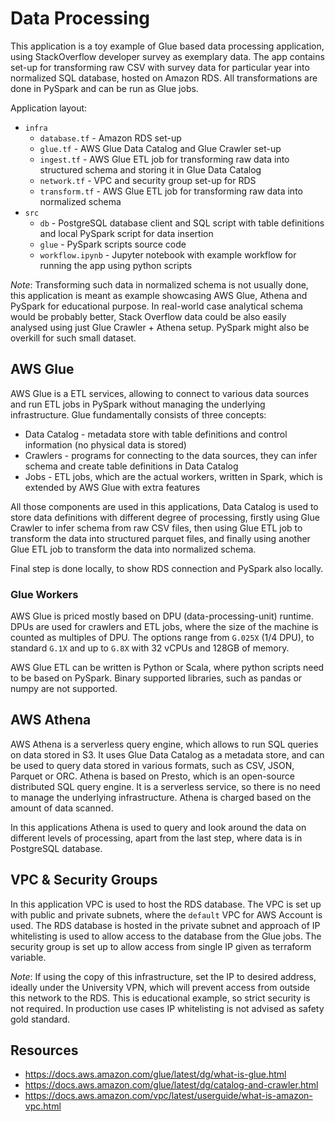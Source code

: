 # Data Processing

This application is a toy example of Glue based data processing application, using StackOverflow developer survey as
exemplary data. The app contains set-up for transforming raw CSV with survey data for particular year into normalized
SQL database, hosted on Amazon RDS. All transformations are done in PySpark and can be run as Glue jobs.

Application layout:
* `infra`
  * `database.tf` - Amazon RDS set-up
  * `glue.tf` - AWS Glue Data Catalog and Glue Crawler set-up
  * `ingest.tf` - AWS Glue ETL job for transforming raw data into structured schema and storing it in Glue Data Catalog
  * `network.tf` - VPC and security group set-up for RDS
  * `transform.tf` - AWS Glue ETL job for transforming raw data into normalized schema
* `src`
  * `db` - PostgreSQL database client and SQL script with table definitions and local PySpark script for data insertion
  * `glue` - PySpark scripts source code
  * `workflow.ipynb` - Jupyter notebook with example workflow for running the app using python scripts

*Note*: Transforming such data in normalized schema is not usually done, this application is meant as example showcasing
AWS Glue, Athena and PySpark for educational purpose. In real-world case analytical schema would be probably better,
Stack Overflow data could be also easily analysed using just Glue Crawler + Athena setup. PySpark might also be overkill
for such small dataset.

## AWS Glue

AWS Glue is a ETL services, allowing to connect to various data sources and run ETL jobs in PySpark without managing
the underlying infrastructure. Glue fundamentally consists of three concepts:
* Data Catalog - metadata store with table definitions and control information (no physical data is stored)
* Crawlers - programs for connecting to the data sources, they can infer schema and create table definitions in Data Catalog
* Jobs - ETL jobs, which are the actual workers, written in Spark, which is extended by AWS Glue with extra features

All those components are used in this applications, Data Catalog is used to store data definitions with different degree
of processing, firstly using Glue Crawler to infer schema from raw CSV files, then using Glue ETL job to transform the
data into structured parquet files, and finally using another Glue ETL job to transform the data into normalized schema.

Final step is done locally, to show RDS connection and PySpark also locally.

### Glue Workers

AWS Glue is priced mostly based on DPU (data-processing-unit) runtime. DPUs are used for crawlers and ETL jobs, where
the size of the machine is counted as multiples of DPU. The options range from `G.025X` (1/4 DPU), to standard `G.1X`
and up to `G.8X` with 32 vCPUs and 128GB of memory.

AWS Glue ETL can be written is Python or Scala, where python scripts need to be based on PySpark. Binary supported
libraries, such as pandas or numpy are not supported.

## AWS Athena

AWS Athena is a serverless query engine, which allows to run SQL queries on data stored in S3. It uses Glue Data Catalog
as a metadata store, and can be used to query data stored in various formats, such as CSV, JSON, Parquet or ORC. Athena
is based on Presto, which is an open-source distributed SQL query engine. It is a serverless service, so there is no need
to manage the underlying infrastructure. Athena is charged based on the amount of data scanned.

In this applications Athena is used to query and look around the data on different levels of processing, apart from the
last step, where data is in PostgreSQL database.

## VPC & Security Groups

In this application VPC is used to host the RDS database. The VPC is set up with public and private subnets, where the
`default` VPC for AWS Account is used. The RDS database is hosted in the private subnet and approach of IP whitelisting
is used to allow access to the database from the Glue jobs. The security group is set up to allow access from single IP
given as terraform variable.

*Note*: If using the copy of this infrastructure, set the IP to desired address, ideally under the University VPN, which
will prevent access from outside this network to the RDS. This is educational example, so strict security is not
required. In production use cases IP whitelisting is not advised as safety gold standard.

## Resources

* https://docs.aws.amazon.com/glue/latest/dg/what-is-glue.html
* https://docs.aws.amazon.com/glue/latest/dg/catalog-and-crawler.html
* https://docs.aws.amazon.com/vpc/latest/userguide/what-is-amazon-vpc.html
